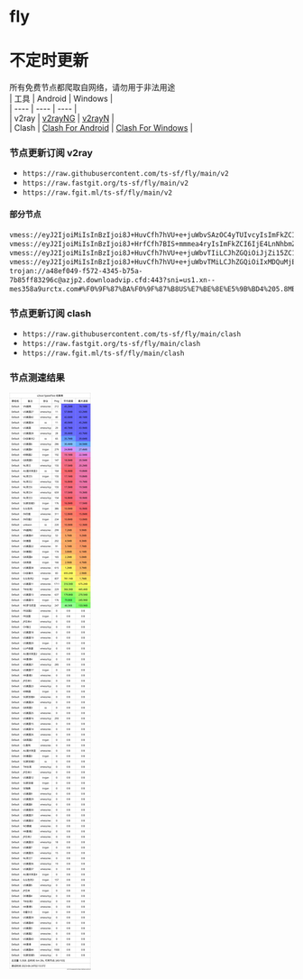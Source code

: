 # fly
# 不定时更新
所有免费节点都爬取自网络，请勿用于非法用途  
|  工具  | Android  | Windows  |  
|  ----  | ----   | ----  |  
| v2ray  | [v2rayNG](https://github.com/2dust/v2rayNG/releases) | [v2rayN](https://github.com/2dust/v2rayN/releases) |  
| Clash  | [Clash For Android](https://github.com/Kr328/ClashForAndroid/releases) | [Clash For Windows](https://github.com/Fndroid/clash_for_windows_pkg/releases) | 
  
### 节点更新订阅  v2ray
- `https://raw.githubusercontent.com/ts-sf/fly/main/v2`  
- `https://raw.fastgit.org/ts-sf/fly/main/v2`  
- `https://raw.fgit.ml/ts-sf/fly/main/v2`  
#### 部分节点  
``` 
vmess://eyJ2IjoiMiIsInBzIjoi8J+HuvCfh7hVU+e+juWbvSAzOC4yTUIvcyIsImFkZCI6IjE3MC4xNzguMTYyLjEzNyIsInBvcnQiOiI1MTIxNyIsImlkIjoiMjhkZDZjMjYtMDVhNS00YmJhLThhNWQtMDUyYjcwYWMxM2IyIiwiYWlkIjoiNjQiLCJzY3kiOiJhdXRvIiwibmV0IjoidGNwIiwidHlwZSI6Im5vbmUiLCJob3N0IjoiIiwicGF0aCI6IiIsInRscyI6IiIsInNuaSI6IiIsInRlc3RfbmFtZSI6IlVT576O5Zu9In0=
vmess://eyJ2IjoiMiIsInBzIjoi8J+HrfCfh7BIS+mmmea4ryIsImFkZCI6IjE4LnNhbmZlbjAwMS50b3AiLCJwb3J0IjoiMjA4MiIsImlkIjoiNmZlODViNjAtY2RhMC00NDhlLWI4NmMtNDU4NGQ0ZTg5NDVhIiwiYWlkIjoiMCIsInNjeSI6ImF1dG8iLCJuZXQiOiJ3cyIsInR5cGUiOiJub25lIiwiaG9zdCI6ImhrLmNhc2hkYXdpb2R4a2F3amFpb2NqZGF3ZGF3ZGFkd3Jhd2dmc2Vnc2VkZWR3YWRhd2ZncmRyY3Zzc3NsLnRvcCIsInBhdGgiOiIvIiwidGxzIjoiIiwic25pIjoiIiwidGVzdF9uYW1lIjoiSEvpppnmuK8ifQ==
vmess://eyJ2IjoiMiIsInBzIjoi8J+HuvCfh7hVU+e+juWbvTIiLCJhZGQiOiJjZi15ZC1kbnMuc2hhcmVjZW50cmUub25saW5lIiwicG9ydCI6IjgwIiwiaWQiOiIyZDVkOGI5Yy04ZWM0LTRhMzctYjYxMC03OGU3MWUxM2VhZWYiLCJhaWQiOiIwIiwic2N5IjoiYXV0byIsIm5ldCI6IndzIiwidHlwZSI6Im5vbmUiLCJob3N0IjoiZHAzLnNjcHJveHkudG9wIiwicGF0aCI6Ii9zaGlya2VyIiwidGxzIjoiIiwic25pIjoiIiwidGVzdF9uYW1lIjoiVVPnvo7lm70yIn0=
vmess://eyJ2IjoiMiIsInBzIjoi8J+HuvCfh7hVU+e+juWbvTMiLCJhZGQiOiIxMDQuMjEuMjguNTIiLCJwb3J0IjoiODg4MCIsImlkIjoiZGJiNDcxZmQtYzdlZi00NTk5LTg3MWMtYjRlZDcyY2NhNDk4IiwiYWlkIjoiMCIsInNjeSI6ImF1dG8iLCJuZXQiOiJ3cyIsInR5cGUiOiJub25lIiwiaG9zdCI6InR4eC52dGNzcy50b3AiLCJwYXRoIjoiL3F3ZXIiLCJ0bHMiOiIiLCJzbmkiOiIiLCJ0ZXN0X25hbWUiOiJVU+e+juWbvTMifQ==
trojan://a48ef049-f572-4345-b75a-7b85ff83296c@azjp2.downloadvip.cfd:443?sni=us1.xn--mes358a9urctx.com#%F0%9F%87%BA%F0%9F%87%B8US%E7%BE%8E%E5%9B%BD4%205.8MB%2Fs
```
### 节点更新订阅  clash
- `https://raw.githubusercontent.com/ts-sf/fly/main/clash`  
- `https://raw.fastgit.org/ts-sf/fly/main/clash`  
- `https://raw.fgit.ml/ts-sf/fly/main/clash`  

### 节点测速结果
![image](traffic.png)
